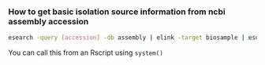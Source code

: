 ### How to get basic isolation source information from ncbi assembly accession

```bash
esearch -query [accession] -db assembly | elink -target biosample | esummary | xtract -pattern DocumentSummary -first Title -element Accession -group Attribute -if Attribute@harmonized_name -equals "isolation_source" -element Attribute
```

You can call this from an Rscript using `system()`
